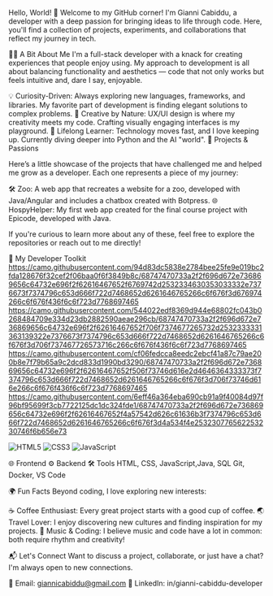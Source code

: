 Hello, World! 👋
Welcome to my GitHub corner! I'm Gianni Cabiddu, a developer with a deep passion for bringing ideas to life through code. Here, you'll find a collection of projects, experiments, and collaborations that reflect my journey in tech.

👨‍💻 A Bit About Me
I'm a full-stack developer with a knack for creating experiences that people enjoy using. My approach to development is all about balancing functionality and aesthetics — code that not only works but feels intuitive and, dare I say, enjoyable.

💡 Curiosity-Driven: Always exploring new languages, frameworks, and libraries. My favorite part of development is finding elegant solutions to complex problems.
🎨 Creative by Nature: UX/UI design is where my creativity meets my code. Crafting visually engaging interfaces is my playground.
🌱 Lifelong Learner: Technology moves fast, and I love keeping up. Currently diving deeper into Python and the AI "world".
🔨 Projects & Passions

Here’s a little showcase of the projects that have challenged me and helped me grow as a developer. Each one represents a piece of my journey:

🛠 Zoo: A web app that recreates a website for a zoo, developed with Java/Angular and includes a chatbox created with Botpress.
🌐 HospyHelper: My first web app created for the final course project with Epicode, developed with Java.

If you're curious to learn more about any of these, feel free to explore the repositories or reach out to me directly!

🧰 My Developer Toolkit
https://camo.githubusercontent.com/94d83dc5838e2784bee25fe9e019bc2fda128676f32cef2f06baa0f6f3849b8c/68747470733a2f2f696d672e736869656c64732e696f2f62616467652f6769742d2532334630353033332e7376673f7374796c653d666f722d7468652d6261646765266c6f676f3d676974266c6f676f436f6c6f723d7768697465
https://camo.githubusercontent.com/544022edf8369d944e68802fc043b0268484709e334d23db2882590aeae296cb/68747470733a2f2f696d672e736869656c64732e696f2f62616467652f706f7374677265732d2532333331363139322e7376673f7374796c653d666f722d7468652d6261646765266c6f676f3d706f737467726573716c266c6f676f436f6c6f723d7768697465
https://camo.githubusercontent.com/cf06fedcca8eedc2ebcf41a87c79ae200b8e7f79b65a9c2dcd833d1990bd3290/68747470733a2f2f696d672e736869656c64732e696f2f62616467652f506f73746d616e2d4646364333373f7374796c653d666f722d7468652d6261646765266c6f676f3d706f73746d616e266c6f676f436f6c6f723d7768697465
https://camo.githubusercontent.com/6eff46a364eba690cb91a9f40084d97f96bf95699f3cb7722125dc1dc324fde1/68747470733a2f2f696d672e736869656c64732e696f2f62616467652f4a57542d626c61636b3f7374796c653d666f722d7468652d6261646765266c6f676f3d4a534f4e253230776562253230746f6b656e73


![HTML5](https://img.shields.io/badge/html5-%23E34F26.svg?&style=for-the-badge&logo=html5&logoColor=white)
![CSS3](https://img.shields.io/badge/css3-%231572B6.svg?&style=for-the-badge&logo=css3&logoColor=white)
![JavaScript](https://img.shields.io/badge/javascript-%23323330.svg?&style=for-the-badge&logo=javascript&logoColor=%23F7DF1E)

🌐 Frontend	⚙️ Backend	🛠️ Tools
HTML, CSS, JavaScript,Java, SQL	Git, Docker, VS Code

🌍 Fun Facts
Beyond coding, I love exploring new interests:

☕ Coffee Enthusiast: Every great project starts with a good cup of coffee.
🌏 Travel Lover: I enjoy discovering new cultures and finding inspiration for my projects.
🎸 Music & Coding: I believe music and code have a lot in common: both require rhythm and creativity!

📬 Let's Connect
Want to discuss a project, collaborate, or just have a chat? I'm always open to new connections.


📧 Email: giannicabiddu@gmail.com
💼 LinkedIn: in/gianni-cabiddu-developer


